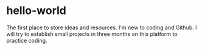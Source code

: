 # hello-world
The first place to store ideas and resources.
I'm new to coding and Github. I will try to establish small projects in three months on this platform to practice coding.
